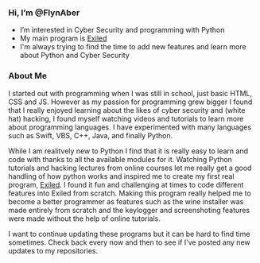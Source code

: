### Hi, I’m @FlynAber
- I’m interested in Cyber Security and programming with Python
- My main program is <a href="https://github.com/FlynAber/Exiled">Exiled</a>
- I'm always trying to find the time to add new features and learn more about Python and Cyber Security

### About Me
I started out with programming when I was still in school, just basic HTML, CSS and JS. However as my passion for programming grew bigger I found that I really enjoyed learning about the likes of cyber security and (white hat) hacking, I found myself watching videos and tutorials to learn more about programming languages. I have experimented with many languages such as Swift, VBS, C++, Java, and finally Python.

While I am realitvely new to Python I find that it is really easy to learn and code with thanks to all the available modules for it. Watching Python tutorials and hacking lectures from online courses let me really get a good handling of how python works and inspired me to create my first real program, <a href="https://github.com/FlynAber/Exiled">Exiled</a>. I found it fun and challenging at times to code different features into Exiled from scratch. Making this program really helped me to become a better programmer as features such as the wine installer was made entirely from scratch and the keylogger and screenshoting features were made without the help of online tutorials.

I want to continue updating these programs but it can be hard to find time sometimes. Check back every now and then to see if I've posted any new updates to my repositories.

